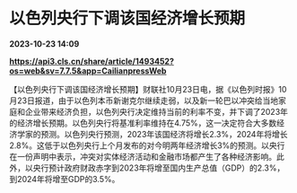# 以色列央行下调该国经济增长预期

**2023-10-23 14:09**

**https://api3.cls.cn/share/article/1493452?os=web&sv=7.7.5&app=CailianpressWeb**

【以色列央行下调该国经济增长预期】财联社10月23日电，据《以色列时报》10月23日报道，由于以色列本币新谢克尔继续走弱，以及新一轮巴以冲突给当地家庭和企业带来经济负担，以色列央行决定维持当前的利率不变，并下调了2023年的经济增长预期。以色列央行将基准利率维持在4.75%，这一决定符合大多数经济学家的预测。以色列央行预测，2023年该国经济将增长2.3%，2024年将增长2.8%。这低于以色列央行上个月发布的对今明两年经济增长3%的预测。以央行在一份声明中表示，冲突对实体经济活动和金融市场都产生了各种经济影响。此外，以央行预计政府财政赤字到2023年将增至国内生产总值（GDP）的2.3%，到2024年将增至GDP的3.5%。